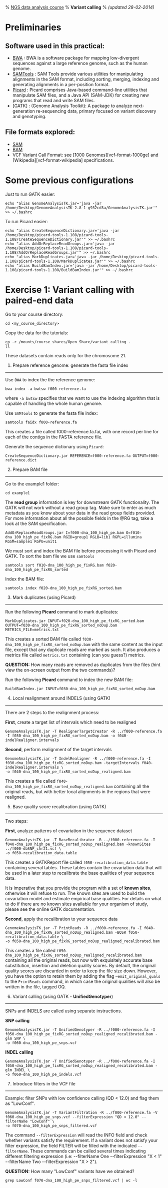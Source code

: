 % [NGS data analysis course](http://ngscourse.github.io/)
% __Variant calling__
% _(updated 28-02-2014)_

<!-- COMMON LINKS HERE -->

[BWA]: http://bio-bwa.sourceforge.net/ "BWA"
[SAMTools]: http://samtools.sourceforge.net/ "samtools"
[Picard]: http://picard.sourceforge.net/ "Picard"
[gatk-site]: http://www.broadinstitute.org/gatk/ "GATK"

Preliminaries
================================================================================

Software used in this practical:
--------------------------------

- [BWA] : BWA is a software package for mapping low-divergent sequences against a large reference genome, such as the human genome.
- [SAMTools] : SAM Tools provide various utilities for manipulating alignments in the SAM format, including sorting, merging, indexing and generating alignments in a per-position format.
- [Picard] : Picard comprises Java-based command-line utilities that manipulate SAM files, and a Java API (SAM-JDK) for creating new programs that read and write SAM files.
- [GATK] : (Genome Analysis Toolkit): A package to analyze next-generation re-sequencing data, primary focused on variant discovery and genotyping.


File formats explored:
----------------------

- [SAM](http://samtools.sourceforge.net/SAMv1.pdf)
- [BAM](http://www.broadinstitute.org/igv/bam)
- VCF Variant Call Format: see [1000 Genomes][vcf-format-1000ge] and [Wikipedia][vcf-format-wikipedia] specifications.


Some previous configurations
================================================================================

Just to run GATK easier:

    echo "alias GenomeAnalysisTK.jar='java -jar /home/Desktop/GenomeAnalysisTK-2.8-1-g932cd3a/GenomeAnalysisTK.jar'" >> ~/.bashrc

To run Picard easier:

    echo "alias CreateSequenceDictionary.jar='java -jar /home/Desktop/picard-tools-1.108/picard-tools-1.108/CreateSequenceDictionary.jar'" >> ~/.bashrc
    echo "alias AddOrReplaceReadGroups.jar='java -jar /home/Desktop/picard-tools-1.108/picard-tools-1.108/AddOrReplaceReadGroups.jar'" >> ~/.bashrc
    echo "alias MarkDuplicates.jar='java -jar /home/Desktop/picard-tools-1.108/picard-tools-1.108/MarkDuplicates.jar'" >> ~/.bashrc
    echo "alias BuildBamIndex.jar='java -jar /home/Desktop/picard-tools-1.108/picard-tools-1.108/BuildBamIndex.jar'" >> ~/.bashrc


Exercise 1: Variant calling with paired-end data
================================================================================

Go to your course directory: 

    cd <my_course_directory>

Copy the data for the tutorials:

    cp -r /mounts/course_shares/Open_Share/variant_calling .
    ll

These datasets contain reads only for the chromosome 21.


1. Prepare reference genome: generate the fasta file index
--------------------------------------------------------------------------------

Use ``BWA`` to index the the reference genome:

    bwa index -a bwtsw f000-reference.fa

where ``-a bwtsw`` specifies that we want to use the indexing algorithm that is capable of handling the whole human genome.


Use ``SAMTools`` to generate the fasta file index:

    samtools faidx f000-reference.fa

This creates a file called f000-reference.fa.fai, with one record per line for each of the contigs in the FASTA reference file.


Generate the sequence dictionary using ``Picard``:

    CreateSequenceDictionary.jar REFERENCE=f000-reference.fa OUTPUT=f000-reference.dict


2. Prepare BAM file
--------------------------------------------------------------------------------

Go to the example1 folder:

    cd example1

The **read group** information is key for downstream GATK functionality. The GATK will not work without a read group tag. Make sure to enter as much metadata as you know about your data in the read group fields provided. For more information about all the possible fields in the @RG tag, take a look at the SAM specification.

    AddOrReplaceReadGroups.jar I=f000-dna_100_high_pe.bam O=f010-dna_100_high_pe_fixRG.bam RGID=group1 RGLB=lib1 RGPL=illumina RGSM=sample1 RGPU=unit1

We must sort and index the BAM file before processing it with Picard and GATK. To sort the bam file we use ``samtools``

    samtools sort f010-dna_100_high_pe_fixRG.bam f020-dna_100_high_pe_fixRG_sorted

Index the BAM file:

    samtools index f020-dna_100_high_pe_fixRG_sorted.bam


3. Mark duplicates (using Picard)
--------------------------------------------------------------------------------

Run the following **Picard** command to mark duplicates:

    MarkDuplicates.jar INPUT=f020-dna_100_high_pe_fixRG_sorted.bam OUTPUT=f030-dna_100_high_pe_fixRG_sorted_noDup.bam METRICS_FILE=metrics.txt

This creates a sorted BAM file called ``f030-dna_100_high_pe_fixRG_sorted_noDup.bam`` with the same content as the input file, except that any duplicate reads are marked as such. It also produces a metrics file called ``metrics.txt`` containing (can you guess?) metrics.

**QUESTION:** How many reads are removed as duplicates from the files (hint view the on-screen output from the two commands)?

Run the following **Picard** command to index the new BAM file:

    BuildBamIndex.jar INPUT=f030-dna_100_high_pe_fixRG_sorted_noDup.bam


4. Local realignment around INDELS (using GATK)
--------------------------------------------------------------------------------

There are 2 steps to the realignment process:

**First**, create a target list of intervals which need to be realigned
  
    GenomeAnalysisTK.jar -T RealignerTargetCreator -R ../f000-reference.fa -I f030-dna_100_high_pe_fixRG_sorted_noDup.bam -o f040-indelRealigner.intervals

**Second**, perform realignment of the target intervals

    GenomeAnalysisTK.jar -T IndelRealigner -R ../f000-reference.fa -I f030-dna_100_high_pe_fixRG_sorted_noDup.bam -targetIntervals f040-indelRealigner.intervals \
    -o f040-dna_100_high_pe_fixRG_sorted_noDup_realigned.bam 

This creates a file called ``f040-dna_100_high_pe_fixRG_sorted_noDup_realigned.bam`` containing all the original reads, but with better local alignments in the regions that were realigned.


5. Base quality score recalibration (using GATK)
--------------------------------------------------------------------------------

Two steps:

**First**, analyze patterns of covariation in the sequence dataset

    GenomeAnalysisTK.jar -T BaseRecalibrator -R ../f000-reference.fa -I f040-dna_100_high_pe_fixRG_sorted_noDup_realigned.bam -knownSites ../f000-dbSNP_chr21.vcf \  
    -o f050-recalibration_data.table

This creates a GATKReport file called ``f050-recalibration_data.table`` containing several tables. These tables contain the covariation data that will be used in a later step to recalibrate the base qualities of your sequence data.

It is imperative that you provide the program with a set of **known sites**, otherwise it will refuse to run. The known sites are used to build the covariation model and estimate empirical base qualities. For details on what to do if there are no known sites available for your organism of study, please see the online GATK documentation.

**Second**, apply the recalibration to your sequence data

    GenomeAnalysisTK.jar -T PrintReads -R ../f000-reference.fa -I f040-dna_100_high_pe_fixRG_sorted_noDup_realigned.bam -BQSR f050-recalibration_data.table \  
    -o f050-dna_100_high_pe_fixRG_sorted_noDup_realigned_recalibrated.bam

This creates a file called ``f050-dna_100_high_pe_fixRG_sorted_noDup_realigned_recalibrated.bam`` containing all the original reads, but now with exquisitely accurate base substitution, insertion and deletion quality scores. By default, the original quality scores are discarded in order to keep the file size down. However, you have the option to retain them by adding the flag ``–emit_original_quals`` to the ``PrintReads`` command, in which case the original qualities will also be written in the file, tagged OQ.


6. Variant calling (using GATK - **UnifiedGenotyper**)
--------------------------------------------------------------------------------

SNPs and INDELS are called using separate instructions.

**SNP calling**

    GenomeAnalysisTK.jar -T UnifiedGenotyper -R ../f000-reference.fa -I f050-dna_100_high_pe_fixRG_sorted_noDup_realigned_recalibrated.bam -glm SNP \  
    -o f060-dna_100_high_pe_snps.vcf

**INDEL calling**

    GenomeAnalysisTK.jar -T UnifiedGenotyper -R ../f000-reference.fa -I f050-dna_100_high_pe_fixRG_sorted_noDup_realigned_recalibrated.bam -glm INDEL \  
    -o f060-dna_100_high_pe_indels.vcf


7. Introduce filters in the VCF file
--------------------------------------------------------------------------------

Example: filter SNPs with low confidence calling (QD < 12.0) and flag them as "LowConf".

    GenomeAnalysisTK.jar -T VariantFiltration -R ../f000-reference.fa -V f060-dna_100_high_pe_snps.vcf --filterExpression "QD < 12.0" --filterName "LowConf" \  
    -o f070-dna_100_high_pe_snps_filtered.vcf

The command ``--filterExpression`` will read the INFO field and check whether variants satisfy the requirement. If a variant does not satisfy your filter expression, the field FILTER will be filled with the indicated ``--filterName``. These commands can be called several times indicating different filtering expression (i.e: --filterName One --filterExpression "X < 1" --filterName Two --filterExpression "X > 2").

**QUESTION:** How many "LowConf" variants have we obtained?

    grep LowConf f070-dna_100_high_pe_snps_filtered.vcf | wc -l

